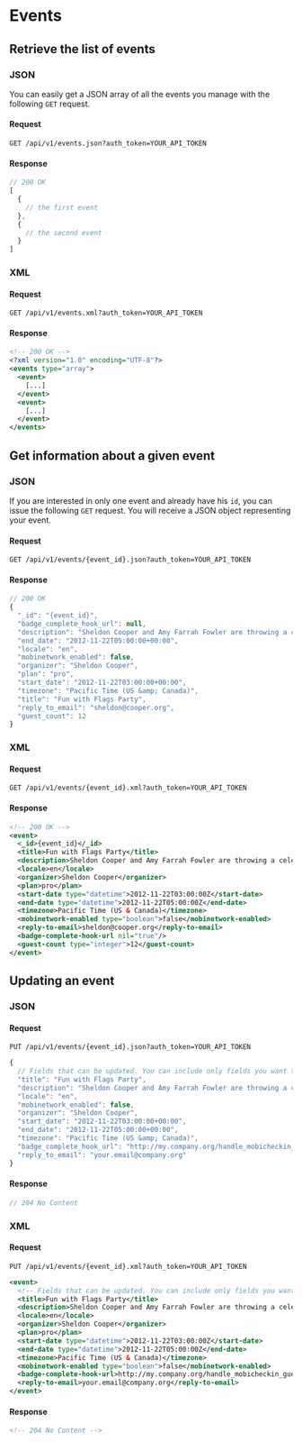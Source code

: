 # Events

## Retrieve the list of events

### JSON

You can easily get a JSON array of all the events you manage with the
following `GET` request.

#### Request
```
GET /api/v1/events.json?auth_token=YOUR_API_TOKEN
```
#### Response
```js
// 200 OK
[
  {
    // the first event
  },
  {
    // the second event
  }
]
```

### XML
#### Request
```
GET /api/v1/events.xml?auth_token=YOUR_API_TOKEN
```
#### Response
```xml
<!-- 200 OK -->
<?xml version="1.0" encoding="UTF-8"?>
<events type="array">
  <event>
    [...]
  </event>
  <event>
    [...]
  </event>
</events>
```

## Get information about a given event

### JSON

If you are interested in only one event and already have his `id`, you can
issue the following `GET` request. You will receive a JSON object representing
your event.

#### Request
```
GET /api/v1/events/{event_id}.json?auth_token=YOUR_API_TOKEN
```
#### Response
```js
// 200 OK
{
  "_id": "{event_id}",
  "badge_complete_hook_url": null,
  "description": "Sheldon Cooper and Amy Farrah Fowler are throwing a celebration party for reaching their tenth watcher.",
  "end_date": "2012-11-22T05:00:00+00:00",
  "locale": "en",
  "mobinetwork_enabled": false,
  "organizer": "Sheldon Cooper",
  "plan": "pro",
  "start_date": "2012-11-22T03:00:00+00:00",
  "timezone": "Pacific Time (US &amp; Canada)",
  "title": "Fun with Flags Party",
  "reply_to_email": "sheldon@cooper.org",
  "guest_count": 12
}
```

### XML
#### Request
```
GET /api/v1/events/{event_id}.xml?auth_token=YOUR_API_TOKEN
```
#### Response
```xml
<!-- 200 OK -->
<event>
  <_id>{event_id}</_id>
  <title>Fun with Flags Party</title>
  <description>Sheldon Cooper and Amy Farrah Fowler are throwing a celebration party for reaching their tenth watcher.</description>
  <locale>en</locale>
  <organizer>Sheldon Cooper</organizer>
  <plan>pro</plan>
  <start-date type="datetime">2012-11-22T03:00:00Z</start-date>
  <end-date type="datetime">2012-11-22T05:00:00Z</end-date>
  <timezone>Pacific Time (US & Canada)</timezone>
  <mobinetwork-enabled type="boolean">false</mobinetwork-enabled>
  <reply-to-email>sheldon@cooper.org</reply-to-email>
  <badge-complete-hook-url nil="true"/>
  <guest-count type="integer">12</guest-count>
</event>
```

## Updating an event

### JSON
#### Request
```
PUT /api/v1/events/{event_id}.json?auth_token=YOUR_API_TOKEN
```
```js
{
  // Fields that can be updated. You can include only fields you want to update.
  "title": "Fun with Flags Party",
  "description": "Sheldon Cooper and Amy Farrah Fowler are throwing a celebration party for reaching their tenth watcher.",
  "locale": "en",
  "mobinetwork_enabled": false,
  "organizer": "Sheldon Cooper",
  "start_date": "2012-11-22T03:00:00+00:00",
  "end_date": "2012-11-22T05:00:00+00:00",
  "timezone": "Pacific Time (US &amp; Canada)",
  "badge_complete_hook_url": "http://my.company.org/handle_mobicheckin_guest_created.json",
  "reply_to_email": "your.email@company.org"
}

```
#### Response
```js
// 204 No Content
```

### XML
#### Request
```
PUT /api/v1/events/{event_id}.xml?auth_token=YOUR_API_TOKEN
```
```xml
<event>
  <!-- Fields that can be updated. You can include only fields you want to update. -->
  <title>Fun with Flags Party</title>
  <description>Sheldon Cooper and Amy Farrah Fowler are throwing a celebration party for reaching their tenth watcher.</description>
  <locale>en</locale>
  <organizer>Sheldon Cooper</organizer>
  <plan>pro</plan>
  <start-date type="datetime">2012-11-22T03:00:00Z</start-date>
  <end-date type="datetime">2012-11-22T05:00:00Z</end-date>
  <timezone>Pacific Time (US & Canada)</timezone>
  <mobinetwork-enabled type="boolean">false</mobinetwork-enabled>
  <badge-complete-hook-url>http://my.company.org/handle_mobicheckin_guest_created.json</badge-complete-hook-url>
  <reply-to-email>your.email@company.org</reply-to-email>
</event>
```
#### Response
```xml
<!-- 204 No Content -->
```